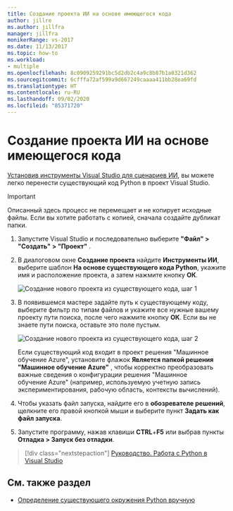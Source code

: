 ```yaml
---
title: Создание проекта ИИ на основе имеющегося кода
author: jillre
ms.author: jillfra
manager: jillfra
monikerRange: vs-2017
ms.date: 11/13/2017
ms.topic: how-to
ms.workload:
- multiple
ms.openlocfilehash: 8c0909259291bc5d2db2c4a9c8b87b1a0321d362
ms.sourcegitcommit: 6cfffa72af599a9d667249caaaa411bb28ea69fd
ms.translationtype: HT
ms.contentlocale: ru-RU
ms.lasthandoff: 09/02/2020
ms.locfileid: "85371720"
---
```

# <a name="create-an-ai-project-from-existing-code"></a>Создание проекта ИИ на основе имеющегося кода

[Установив инструменты Visual Studio для сценариев ИИ](installation.md), вы можете легко перенести существующий код Python в проект Visual Studio.

> [!Important]
> Описанный здесь процесс не перемещает и не копирует исходные файлы. Если вы хотите работать с копией, сначала создайте дубликат папки.

1. Запустите Visual Studio и последовательно выберите **"Файл" > "Создать" > "Проект"** .

2. В диалоговом окне **Создание проекта** найдите **Инструменты ИИ**, выберите шаблон **На основе существующего кода Python**, укажите имя и расположение проекта, а затем нажмите кнопку **ОК**.

   ![Создание нового проекта из существующего кода, шаг 1](media/create-project-existing/new-ai-project.png)

3. В появившемся мастере задайте путь к существующему коду, выберите фильтр по типам файлов и укажите все нужные вашему проекту пути поиска, после чего нажмите кнопку **ОК**. Если вы не знаете пути поиска, оставьте это поле пустым.

   ![Создание нового проекта из существующего кода, шаг 2](media/create-project-existing/azurebatch-newproject.png)

   Если существующий код входит в проект решения "Машинное обучение Azure", установите флажок **Является папкой решения "Машинное обучение Azure"** , чтобы корректно преобразовать важные сведения о конфигурации решения "Машинное обучение Azure" (например, используемую учетную запись экспериментирования, рабочую область, контексты вычислений).

4. Чтобы указать файл запуска, найдите его в **обозревателе решений**, щелкните его правой кнопкой мыши и выберите пункт **Задать как файл запуска**.

5. Запустите программу, нажав клавиши **CTRL**+**F5** или выбрав пункты **Отладка > Запуск без отладки**.

> [!div class="nextstepaction"]
> [Руководство. Работа с Python в Visual Studio](../python/tutorial-working-with-python-in-visual-studio-step-00-installation.md)

## <a name="see-also"></a>См. также раздел

- [Определение существующего окружения Python вручную](../python/managing-python-environments-in-visual-studio.md#manually-identify-an-existing-environment)

